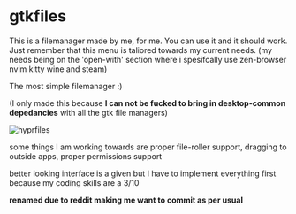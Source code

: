 # gtkfiles

This is a filemanager made by me, for me. You can use it and it should work. Just remember that this menu is taliored towards my current needs. (my needs being on the 'open-with' section where i spesifcally use zen-browser nvim kitty wine and steam)

The most simple filemanager :)

(I only made this because **I can not be fucked to bring in desktop-common depedancies** with all the gtk file managers)



![hyprfiles](https://github.com/user-attachments/assets/33cbe5c8-5a1a-448e-aa07-737eca34c0fa)




some things I am working towards are proper file-roller support, dragging to outside apps, proper permissions support

better looking interface is a given but I have to implement everything first because my coding skills are a 3/10

**renamed due to reddit making me want to commit as per usual**
